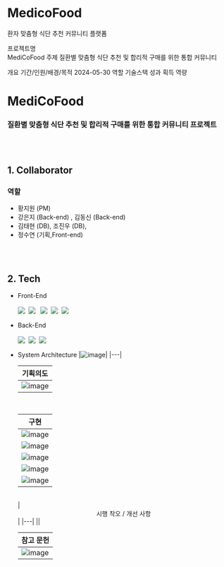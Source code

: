 # MedicoFood
환자 맞춤형 식단 추천 커뮤니티 플랫폼

프로젝트명  
MediCoFood
주제
질환별 맞춤형 식단 추천 및 합리적 구매를 위한 통합 커뮤니티

개요 기간/인원/배경/목적
2024-05-30
역할
기술스택
성과 획득 역량

# <b> MediCoFood </b>

### <b>질환별 맞춤형 식단 추천 및 합리적 구매를 위한 통합 커뮤니티 프로젝트</b>


<br><br>

## 1. Collaborator
### 역할
- 황지원 (PM)
- 강은지 (Back-end) , 김동신 (Back-end)
- 김태현 (DB), 조진우 (DB),
- 정수연 (기획,Front-end)

<br><br>

## 2. Tech
- Front-End
<br><br>
  <img src="https://img.shields.io/badge/HTML5-E34F26?style=flat-square&logo=HTML5&logoColor=white">&nbsp;
      <img src="https://img.shields.io/badge/CSS3-1572B6?style=flat-square&logo=CSS3&logoColor=white">&nbsp;
&nbsp;<img src="https://img.shields.io/badge/Figma-F24E1E?style=flat-square&logo=Figma&logoColor=white">&nbsp;
      <img src="https://img.shields.io/badge/JavaScript-E2BD40?style=flat-square&logo=JavaScript&logoColor=white">&nbsp;
      <img src="https://img.shields.io/badge/Chartjs-FFFFFF?style=flat-square&logo=Chartjs&logoColor=white">&nbsp;
  <br>
- Back-End
<br><br>
      <img src="https://img.shields.io/badge/Python-3776AB?style=flat-square&logo=Python&logoColor=white">&nbsp;
      <img src="https://img.shields.io/badge/Mysql-4479A1?style=flat-square&logo=Mysql&logoColor=white">&nbsp;
      <img src="https://img.shields.io/badge/Django-0A3711?style=flat-square&logo=Django&logoColor=white">&nbsp;
  <br>
- System Architecture
  |![image](https://github.com/KimDong-gue/MedicoFood/assets/116249934/0080f043-7789-4255-9f80-b56fe61904c8)|
  |---|
  <br>
  
  |<div align='center'>기획의도</div>|
  |---|
  |![image](https://github.com/KimDong-gue/MedicoFood/assets/116249934/086e044a-41ce-45d2-ac98-f92f112d99e7)|

  
  <br>
  
  |<div align='center'>구현</div>|
  |---|
  |![image](https://github.com/KimDong-gue/MedicoFood/assets/116249934/a57055cc-75dc-4fe0-ad16-2d31444861a7)|
  |![image](https://github.com/KimDong-gue/MedicoFood/assets/116249934/a341c3a8-8e6d-4189-9ba3-08d94593c78c)|
  |![image](https://github.com/KimDong-gue/MedicoFood/assets/116249934/aad85d80-9cad-4cac-bd88-3b1bff246762)|
  |![image](https://github.com/KimDong-gue/MedicoFood/assets/116249934/d3b7f8d0-cc33-435e-9552-2b8169ba543c)|
  |![image](https://github.com/KimDong-gue/MedicoFood/assets/116249934/a211837a-d136-488d-bd36-a3298ca36c83)|



  <br>
  |<div align='center'>시행 착오 / 개선 사항</div>|
  |---|
  ||


  |<div align='center'>참고 문헌</div>|
  |---|
  |![image](https://github.com/KimDong-gue/MedicoFood/assets/116249934/9f12d371-dcf1-426d-86af-038043a1186d)|
  <br>
  
</div>

